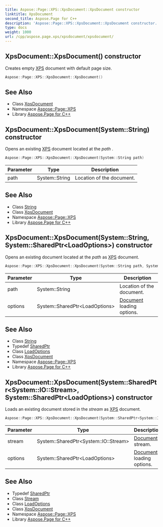 ```yaml
---
title: Aspose::Page::XPS::XpsDocument::XpsDocument constructor
linktitle: XpsDocument
second_title: Aspose.Page for C++
description: 'Aspose::Page::XPS::XpsDocument::XpsDocument constructor. Creates empty XPS document with default page size in C++.'
type: docs
weight: 1000
url: /cpp/aspose.page.xps/xpsdocument/xpsdocument/
---
```

## XpsDocument::XpsDocument() constructor


Creates empty [XPS](../../) document with default page size.

```cpp
Aspose::Page::XPS::XpsDocument::XpsDocument()
```

## See Also

* Class [XpsDocument](../)
* Namespace [Aspose::Page::XPS](../../)
* Library [Aspose.Page for C++](../../../)
## XpsDocument::XpsDocument(System::String) constructor


Opens an existing [XPS](../../) document located at the *path* .

```cpp
Aspose::Page::XPS::XpsDocument::XpsDocument(System::String path)
```


| Parameter | Type | Description |
| --- | --- | --- |
| path | System::String | Location of the document. |

## See Also

* Class [String](../../../system/string/)
* Class [XpsDocument](../)
* Namespace [Aspose::Page::XPS](../../)
* Library [Aspose.Page for C++](../../../)
## XpsDocument::XpsDocument(System::String, System::SharedPtr\<LoadOptions\>) constructor


Opens an existing document located at the *path*  as [XPS](../../) document.

```cpp
Aspose::Page::XPS::XpsDocument::XpsDocument(System::String path, System::SharedPtr<LoadOptions> options)
```


| Parameter | Type | Description |
| --- | --- | --- |
| path | System::String | Location of the document. |
| options | System::SharedPtr\<LoadOptions\> | [Document](../../../aspose.page/document/) loading options. |

## See Also

* Class [String](../../../system/string/)
* Typedef [SharedPtr](../../../system/sharedptr/)
* Class [LoadOptions](../../loadoptions/)
* Class [XpsDocument](../)
* Namespace [Aspose::Page::XPS](../../)
* Library [Aspose.Page for C++](../../../)
## XpsDocument::XpsDocument(System::SharedPtr\<System::IO::Stream\>, System::SharedPtr\<LoadOptions\>) constructor


Loads an existing document stored in the *stream*  as [XPS](../../) document.

```cpp
Aspose::Page::XPS::XpsDocument::XpsDocument(System::SharedPtr<System::IO::Stream> stream, System::SharedPtr<LoadOptions> options)
```


| Parameter | Type | Description |
| --- | --- | --- |
| stream | System::SharedPtr\<System::IO::Stream\> | [Document](../../../aspose.page/document/) stream. |
| options | System::SharedPtr\<LoadOptions\> | [Document](../../../aspose.page/document/) loading options. |

## See Also

* Typedef [SharedPtr](../../../system/sharedptr/)
* Class [Stream](../../../system.io/stream/)
* Class [LoadOptions](../../loadoptions/)
* Class [XpsDocument](../)
* Namespace [Aspose::Page::XPS](../../)
* Library [Aspose.Page for C++](../../../)
